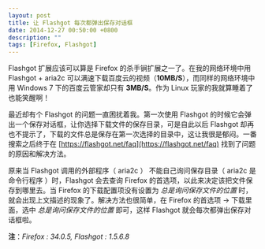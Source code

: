 ```yaml
---
layout: post
title: 让 Flashgot 每次都弹出保存对话框
date: 2014-12-27 00:50:00 +0800
description: ""
tags: [Firefox, Flashgot]
---
```


Flashgot 扩展应该可以算是 Firefox 的杀手锏扩展之一了。在我的网络环境中用 Flashgot + aria2c 可以满速下载百度云的视频（**10MB/S**），而同样的网络环境中用 Windows 7 下的百度云管家却只有 **3MB/S**。作为 Linux 玩家的我就算睡着了也能笑醒啊！

最近却有个 Flashgot 的问题一直困扰着我。第一次使用 Flashgot 的时候它会弹出一个保存对话框，让你选择下载文件的保存目录，可是自此以后 Flashgot 却再也不提示了，下载的文件总是保存在第一次选择的目录中，这让我很是郁闷。一番搜索之后终于在 [https://flashgot.net/faq](https://flashgot.net/faq) 找到了问题的原因和解决方法。

原来当 Flashgot 调用的外部程序（ aria2c ） 不能自己询问保存目录（ aria2c 是命令行程序 ）时，Flashgot 会去查询 Firefox 的首选项，以此来决定该把文件保存到哪里去。当 Firefox 的下载配置项没有设置为 *总是询问保存文件的位置* 时，就会出现上文描述的现象了。解决方法也很简单，在 Firefox 的首选项 -> 下载里面，选中 *总是询问保存文件的位置* 即可，这样 Flashgot 就会每次都弹出保存对话框啦。

**注**：*Firefox : 34.0.5, Flashgot : 1.5.6.8* 
